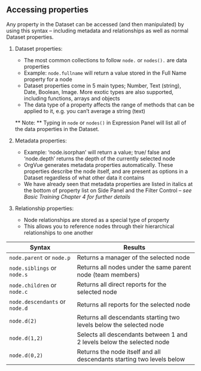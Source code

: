 ## Accessing properties
Any property in the Dataset can be accessed (and then manipulated) by using this syntax – including metadata and relationships as well as normal Dataset properties.

1. Dataset properties:
	* The most common collections to follow `node.` or `nodes().` are data properties
	* Example: `node.fullname` will return a value stored in the Full Name property for a node
	* Dataset properties come in 5 main types; Number, Text (string), Date, Boolean, Image. More exotic types are also supported, including functions, arrays and objects
	* The data type of a property affects the range of methods that can be applied to it, e.g. you can’t average a string (text)

    ** Note: ** Typing in `node` or `nodes()` in Expression Panel will list all of the data properties in the Dataset.

2. Metadata properties: 
	* Example: ‘node.isorphan’ will return a value; true/ false and ‘node.depth’ returns the depth of the currently selected node
	* OrgVue generates metadata properties automatically. These properties describe the node itself, and are present as options in a Dataset regardless of what other data it contains
	* We have already seen that metadata properties are listed in italics at the bottom of property list on Side Panel and the Filter Control – *see Basic Training Chapter 4 for further details*

3. Relationship properties:
	* Node relationships are stored as a special type of property
	* This allows you to reference nodes through their hierarchical relationships to one another

| Syntax                 | Results                              | 
| ---------------------- |------------------------------------| 
| `node.parent` or `node.p` |Returns a manager of the selected node | 
| `node.siblings` or `node.s` | Returns all nodes under the same parent node (team members) |
| `node.children` or `node.c` | Returns all direct reports for the selected node |
| `node.descendants` or `node.d` | Returns all reports for the selected node |
| `node.d(2)` | Returns all descendants starting two levels below the selected node  |
| `node.d(1,2)`| Selects all descendants between 1 and 2 levels below the selected node  |
| `node.d(0,2)` | Returns the node itself and all descendants starting two levels below  |




 
 
 
 